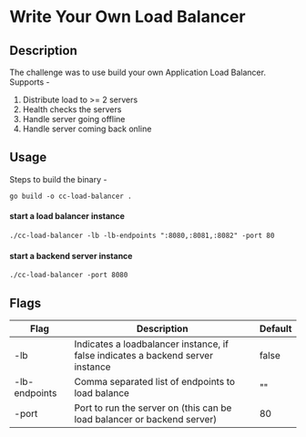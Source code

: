 # Write Your Own Load Balancer

## Description
The challenge was to use build your own Application Load Balancer. Supports -
1. Distribute load to >= 2 servers
2. Health checks the servers
3. Handle server going offline
4. Handle server coming back online

## Usage
Steps to build the binary -
```
go build -o cc-load-balancer .
```
#### start a load balancer instance
```
./cc-load-balancer -lb -lb-endpoints ":8080,:8081,:8082" -port 80
```
#### start a backend server instance
```
./cc-load-balancer -port 8080
```

## Flags
| Flag | Description                                                                     | Default |
|------|---------------------------------------------------------------------------------| --- |
| -lb  | Indicates a loadbalancer instance, if false indicates a backend server instance | false |
| -lb-endpoints | Comma separated list of endpoints to load balance                               | "" |
| -port | Port to run the server on (this can be load balancer or backend server)         | 80 |
